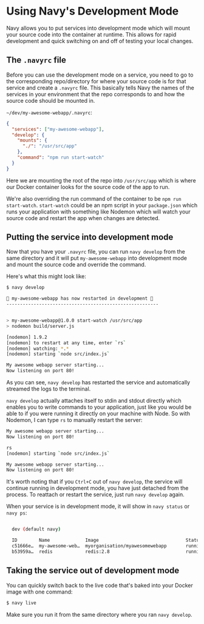 Using Navy's Development Mode
=============================

Navy allows you to put services into development mode which will mount your source code into the container at runtime. This allows for rapid development and quick switching on and off of testing your local changes.


## The `.navyrc` file

Before you can use the development mode on a service, you need to go to the corresponding repo/directory for where your source code is for that service and create a `.navyrc` file. This basically tells Navy the names of the services in your environment that the repo corresponds to and how the source code should be mounted in.

`~/dev/my-awesome-webapp/.navyrc`:

```json
{
  "services": ["my-awesome-webapp"],
  "develop": {
    "mounts": {
      "./": "/usr/src/app"
    },
    "command": "npm run start-watch"
  }
}
```

Here we are mounting the root of the repo into `/usr/src/app` which is where our Docker container looks for the source code of the app to run.

We're also overriding the run command of the container to be `npm run start-watch`. `start-watch` could be an npm script in your `package.json` which runs your application with something like Nodemon which will watch your source code and restart the app when changes are detected.


## Putting the service into development mode

Now that you have your `.navyrc` file, you can run `navy develop` from the same directory and it will put `my-awesome-webapp` into development mode and mount the source code and override the command.

Here's what this might look like:

```sh
$ navy develop

🚧 my-awesome-webapp has now restarted in development 🚧
--------------------------------------------------------


> my-awesome-webapp@1.0.0 start-watch /usr/src/app
> nodemon build/server.js

[nodemon] 1.9.2
[nodemon] to restart at any time, enter `rs`
[nodemon] watching: *.*
[nodemon] starting `node src/index.js`

My awesome webapp server starting...
Now listening on port 80!
```

As you can see, `navy develop` has restarted the service and automatically streamed the logs to the terminal.

`navy develop` actually attaches itself to stdin and stdout directly which enables you to write commands to your application, just like you would be able to if you were running it directly on your machine with Node. So with Nodemon, I can type `rs` to manually restart the server:

```sh
My awesome webapp server starting...
Now listening on port 80!

rs
[nodemon] starting `node src/index.js`

My awesome webapp server starting...
Now listening on port 80!
```

It's worth noting that if you `Ctrl+C` out of `navy develop`, the service will continue running in development mode, you have just detached from the process. To reattach or restart the service, just run `navy develop` again.

When your service is in development mode, it will show in `navy status` or `navy ps`:

```sh

  dev (default navy)

  ID        Name             Image                                Status
  c51666e…  my-awesome-web…  myorganisation/myawesomewebapp       running (development)
  b53959a…  redis            redis:2.8                            running

```


## Taking the service out of development mode

You can quickly switch back to the live code that's baked into your Docker image with one command:

```sh
$ navy live
```

Make sure you run it from the same directory where you ran `navy develop`.
